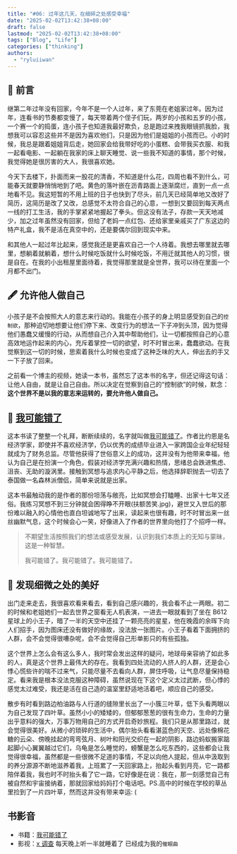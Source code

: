 ```yaml
---
title: "#06: 过年这几天，在细碎之处感受幸福"
date: "2025-02-02T13:42:38+08:00"
draft: false
lastmod: "2025-02-02T13:42:38+08:00"
tags: ["Blog", "Life"]
categories: ["thinking"]
authors:
  - "ryluiiwan"
---
```


## 👀 前言

继第二年过年没有回家，今年不是一个人过年，来了东莞在老姐家过年。因为过年，连看书的节奏都变慢了，每天带着两个侄子们玩，两岁的小孩和五岁的小孩，一个赛一个的捣蛋，连小孩子也知道我最好欺负，总是跑过来拽我眼镜抓我脸，我想我可以容忍这些并不是因为喜欢他们，只是因为他们是姐姐的小孩而已。小的时候，我总是跟着姐姐背后走，她回家会给我带好吃的小蛋糕、会带我买衣服、和我一起看电影、一起躺在我家的床上聊天睡觉、说一些我不知道的事情，那个时候，我觉得她是很厉害的大人，我很喜欢她。

今天下去楼下，扑面而来一股花的清香，不知道是什么花，四周也看不到什么，可能春天就要静悄悄地到了吧。黄色的落叶嵌在沥青路面上逐渐腐烂，直到一点一点地看不见。我这短暂的不用上班的日子也快到了尽头，前几天已经简单地又改好了简历，这简历是改了又改，总感觉不太符合自己的心意，一想到又要回到每天两点一线的打工生活，我的手掌紧紧地握起了拳头。但这没有法子，存款一天天地减少，加之过年虽然没有回家，但给了老妈一点红包、还给家里亲戚买了广东这边的特产礼盒，我不是活在真空中的，还是要偶尔回到现实中来。

和其他人一起过年比起来，感觉我还是更喜欢自己一个人待着。我想去哪里就去哪里，想躺着就躺着，想什么时候吃饭就什么时候吃饭，不用迁就其他人的习惯，很是自在。在我的小出租屋里面待着，我觉得那里就是全世界，我可以待在里面一个月都不出门。

## 🖋 允许他人做自己

小孩子是不会按照大人的意志来行动的。我能在小孩子的身上明显感受到自己的`控制欲`，那种迫切地想要让他们停下来、改变行为的想法一下子冲到头顶，因为觉得他们愚蠢又缓慢的行动，从而想自己介入其中帮助他们，让一切都按照自己的心意高效地运作起来的内心，充斥着掌控一切的欲望，时不时冒出来，蠢蠢欲动。在我觉察到这一切的时候，思索着我什么时候也变成了这种乏味的大人，伸出去的手又一下子放了回来。

之前看一个博主的视频，她读一本书，虽然忘了这本书的名字，但还记得这句话：让他人自由，就是让自己自由。所以决定在觉察到自己的“控制欲”的时候，默念：**这个世界不是以我的意志来运转的，要允许他人做自己。**

## 📗 [我可能错了](https://book.douban.com/subject/37021120/)

这本书读了整整一个礼拜，断断续续的，名字就叫做[我可能错了](https://book.douban.com/subject/37021120/)。作者比约恩是名经济学家，即使并不喜欢经济学，仍以优秀的成绩毕业进入一家跨国企业年纪轻轻就成为了财务总监。尽管他获得了世俗意义上的成功，这并没有为他带来幸福，他认为自己是在扮演一个角色，假装对经济学充满兴趣和热情，思绪总会跌进焦虑、沮丧、无助的漩涡里。接触到冥想与追求内心平静之后，他选择辞职抛去一切去了泰国做一名森林派僧侣，简单来说就是出家。

这本书最触动我的是作者的那份坦荡与敞亮，比如冥想会打瞌睡、出家十七年又还俗。我练习冥想不到三分钟就会困得睁不开眼(扶额苦笑.jpg)，避世又入世后的那份难以融入的心情他也直白坦诚地写了出来，读起来也很有趣，时不时冒出来一丝丝幽默气息，这个时候会心一笑，好像进入了作者的世界里向他打了个招呼一样。

> 不期望生活按照我们的想法或感受发展，认识到我们本质上的无知与蒙昧，这是一种智慧。
>
> 我可能错了。我可能错了。我可能错了。

## 🎨 发现细微之处的美好

出门走来走去，我很喜欢看来看去，看到自己感兴趣的，我会看不止一两眼。初二的时候和老姐她们一起去世界之窗看无人机表演，一进去一眼就看到了坐在 B612 星球上的小王子，暗了一半的天空中还挂了一颗亮亮的星星，他在晚霞的余晖下向人们招手，因为图床还没有做好的缘故，没法放一张图片。小王子看着下面拥挤的人群，会不会觉得很嘈杂呢，会不会觉得自己形单影只的有些孤独。

这个世界上怎么会有这么多人，我时常会发出这样的疑问，地球母亲容纳了如此多的人，真是这个世界上最伟大的存在。我看到四处流动的人挤人的人群，还是会心悸心慌些许的喘不过来气，只能尽量不去看向人群，屏住呼吸，让气息尽量保持稳定。看来我是根本没法克服这种障碍，虽然说现在下这个定义太过武断，但心悸的感觉太过难受，我还是活在自己造的温室里舒适地活着吧，顺应自己的感受。

散步有时看到路边柏油路与人行道的缝隙里长出了一小簇三叶草，低下头看两眼以为自己发现了四叶草。虽然小小的矮矮的，但郁郁葱葱的很有生命力，生命的力量出乎意料的强大，万事万物用自己的方式开启奇妙旅程。我们只是从那里路过，就会觉得很美好。从微小的琐碎的生活中，偶尔抬头看看湛蓝色的天空、远处像棉花糖的云朵、傍晚挂起的弯弯弦月、树叶和阳光交织在一起的阴影，路边蚂蚁搬家踮起脚小心翼翼越过它们，乌龟是怎么睡觉的，螃蟹是怎么吃东西的，这些都会让我觉得很幸福，虽然都是一些很微不足道的事情，不足以向他人提起，但从中汲取到的养分源源不断地滋养着我，上班累了一天回家路上，抬起头看到月亮，它一路都陪伴着我，我也时不时抬头看了它一路，它好像是在说：我在，那一刻感觉自己有被自然和宇宙接纳着，那就回家给妈妈打个电话吧。PS.高中的时候在学校的草丛里捡到了一片四叶草，然而这并没有带来幸运: (

## 书影音

- 书籍：[我可能错了](https://book.douban.com/subject/37021120/)
- 影视：[x 调查](https://space.bilibili.com/339233162) 每天晚上听一半就睡着了 已经成为我的`催眠曲`

